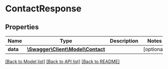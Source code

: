 # ContactResponse

## Properties
Name | Type | Description | Notes
------------ | ------------- | ------------- | -------------
**data** | [**\Swagger\Client\Model\Contact**](Contact.md) |  | [optional] 

[[Back to Model list]](../../README.md#documentation-for-models) [[Back to API list]](../../README.md#documentation-for-api-endpoints) [[Back to README]](../../README.md)

